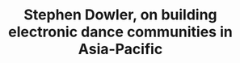 ---
layout: page
title: Stephen Dowler, on building electronic dance communities in Asia-Pacific
description: 
img: "assets/img/Stephen Dowler cover.jpg"
redirect: https://open.spotify.com/episode/79htnAxSaKO18q7VQYlqZc
importance: 6
---